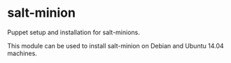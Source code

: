 salt-minion
===========

Puppet setup and installation for salt-minions.

This module can be used to install salt-minion on Debian and Ubuntu 14.04 machines.
